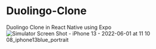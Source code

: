 # Duolingo-Clone

Duolingo Clone in React Native using Expo
![Simulator Screen Shot - iPhone 13 - 2022-06-01 at 11 10 08_iphone13blue_portrait](https://user-images.githubusercontent.com/65410367/171442818-38a04468-68a4-4589-a30a-e4c06bdb2626.png)
